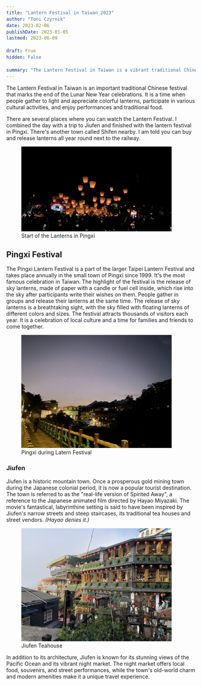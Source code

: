 ```yaml
---
title: "Lantern Festival in Taiwan 2023"
author: "Toni Czyrnik"
date: 2023-02-06
publishDate: 2023-01-05
lastmod: 2023-06-09

draft: Frue
hidden: False

summary: "The Lantern Festival in Taiwan is a vibrant traditional Chinese celebration that marks the end of the Lunar New Year festivities, featuring the release of sky lanterns.🏮"
---
```



The Lantern Festival in Taiwan is an important traditional Chinese festival that marks the end of the Lunar New Year celebrations. It is a time when people gather to light and appreciate colorful lanterns, participate in various cultural activities, and enjoy performances and traditional food.

There are several places where you can watch the Lantern Festival. I combined the day with a trip to Jiufen and finished with the lantern festival in Pingxi. There's another town called Shifen nearby. I am told you can buy and release lanterns all year round next to the railway.

<figure>
	<img src="./lantern.gif" alt="" height=auto width="400"/>
	<figcaption>Start of the Lanterns in Pingxi</figcaption>
</figure>


## Pingxi Festival

The Pingxi Lantern Festival is a part of the larger Taipei Lantern Festival and takes place annually in the small town of Pingxi since 1999. It's the most famous celebration in Taiwan. The highlight of the festival is the release of sky lanterns, made of paper with a candle or fuel cell inside, which rise into the sky after participants write their wishes on them. People gather in groups and release their lanterns at the same time. The release of sky lanterns is a breathtaking sight, with the sky filled with floating lanterns of different colors and sizes. The festival attracts thousands of visitors each year. It is a celebration of local culture and a time for families and friends to come together.

<figure>
	<img src="./pingxi.jpeg" alt="" height=auto width="400"/>
	<figcaption>Pingxi during Latern Festival</figcaption>
</figure>

### Jiufen

Jiufen is a historic mountain town. Once a prosperous gold mining town during the Japanese colonial period, it is now a popular tourist destination. The town is referred to as the "real-life version of Spirited Away", a reference to the Japanese animated film directed by Hayao Miyazaki. The movie's fantastical, labyrinthine setting is said to have been inspired by Jiufen's narrow streets and steep staircases, its traditional tea houses and street vendors. *(Hayao denies it.)*

<figure>
	<img src="./jiufen.jpeg" alt="" height=auto width="400"/>
	<figcaption>Jiufen Teahouse</figcaption>
</figure>

In addition to its architecture, Jiufen is known for its stunning views of the Pacific Ocean and its vibrant night market. The night market offers local food, souvenirs, and street performances, while the town's old-world charm and modern amenities make it a unique travel experience.
